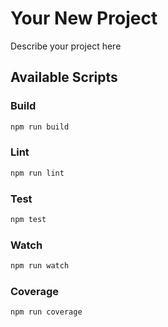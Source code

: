 # Your New Project

<!-- Sample badge -->
<!-- [![license](https://img.shields.io/github/license/kdcsoftware/create-nodejs?style=for-the-badge)](https://github.com/kdcsoftware/create-nodejs/blob/master/LICENSE) -->

Describe your project here

## Available Scripts

### Build

```bash
npm run build
```

### Lint

```bash
npm run lint
```

### Test

```bash
npm test
```

### Watch

```bash
npm run watch
```

### Coverage

```bash
npm run coverage
```
